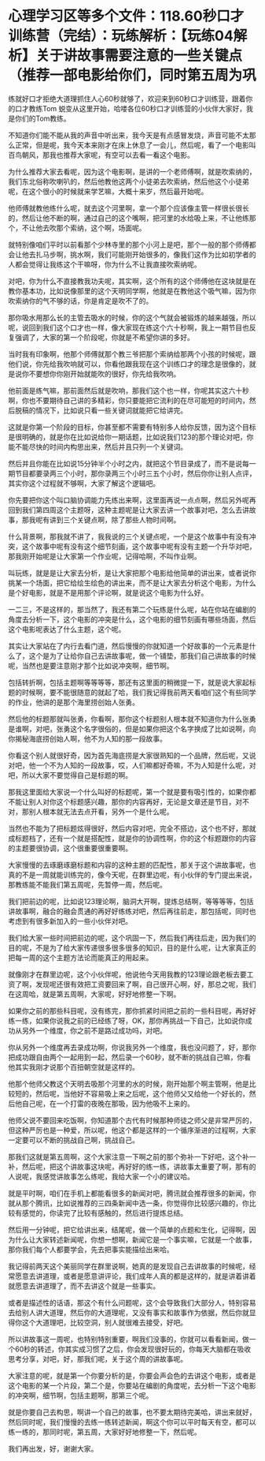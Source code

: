 # 心理学习区等多个文件：118.60秒口才训练营（完结）：玩练解析：【玩练04解析】关于讲故事需要注意的一些关键点（推荐一部电影给你们，同时第五周为巩

练就好口才拒绝大道理抓住人心60秒就够了，欢迎来到60秒口才训练营，跟着你的口才教练Tom 蜕变从这里开始，哈喽各位60秒口才训练营的小伙伴大家好，我是你们的Tom教练。

不知道你们能不能从我的声音中听出来，我今天是有点感冒发烧，声音可能不太那么正常，但是呢，我今天本来刚才在床上休息了一会儿，然后呢，看了一个电影叫百鸟朝风，那我也推荐大家呢，有空可以去看一看这个电影。

为什么推荐大家去看呢，因为这个电影啊，是讲的一个老师傅啊，就是吹索纳的，我们东北俗称吹喇叭的，然后他教他这两个小徒弟去吹索纳，然后他这个小徒弟呢，在这个很小的时候就来学艺嘛，大概十来岁，然后最开始呢。

他师傅就教他练什么呢，就去这个河里啊，拿一个那个应该像主管一样很长很长的，然后让他不断的啊，通过自己的这个嘴啊，把河里的水给吸上来，不让他练那个，不让他去吹那个索纳，这个啊，场面呢。

就特别像咱们平时以前看那个少林寺里的那个小河上是吧，那个一般的那个师傅都会让他去扎马步啊，挑水啊，我们可能刚开始很多的，像我们这作为比如初学者的人都会觉得让我练这个干嘛呀，你为什么不让我直接吹索纳呢。

对吧，你为什么不直接教我功夫呢，其实啊，这个所有的这个师傅他在这块就是在教你基本功，比如说像那里的这个天明同学啊，他就是在教他这个吸气嘛，因为你吹索纳你的气不够的话，你是肯定是吹不了的。

那你吸水用那么长的主管去吸水的时候，你的这个气就会被锻炼的越来越强，所以呢，说回到我们这个口才也一样，像大家现在练这个六十秒啊，我上一期节目也反复强调了，大家的第一个阶段呢，你就是不希望你讲的多好。

当时我有印象啊，他那个师傅就那个教三爷把那个索纳给那两个小孩的时候呢，跟他们说，你先给我吹响就可以，你看他跟我现在这个训练口才的理念是很像的，就是说你不要想你你刚开始就能吹的很好，你先给我吹响。

他前面是练气嘛，那前面然后就是吹响，那我们这个也一样，你呢其实这六十秒啊，你也不要期待自己讲的多精彩，你只要能把它流利的在尽可能短的时间内，然后脱稿的情况下，比如说只看一些关键词就能把它给讲完。

这就是你第一个阶段的目标，你甚至都不需要有特别多人给你反馈，因为这个目标是很明确的，就是你在比如说给你一期话题，比如说我们123的那个理论对吧，你能不能尽快的时间内构思出来，然后并且只列一个关键词。

然后并且你能在比如说15分钟半个小时之内，就把这个节目录成了，而不是说每一期节目都要录两三个小时，那你录两三个小时三五个小时，然后你你让别人点评，其实你这个过程就不够啊，大家了解这个逻辑吧。

你先要把你这个叫口脑协调能力先练出来啊，这里面再说一点点啊，然后另外呢再回到我们第四周这个主题呀，这种主题呢是让大家去讲一个故事对吧，怎么去讲故事，那我呢有讲到三个关键点啊，除了那些人物时间啊。

什么背景啊，那我就不讲了，我我说的三个关键点呢，一个是这个故事中有没有冲突，这个故事中呢有没有这个细节刻画，这个故事中呢有没有主题一个升华对吧，那我刚开始呢是让大家第一个作业呢，记得哈啊，不叫作业啊。

叫玩练，就是是让大家去分析，是让大家把那个电影给他简单的讲出来，或者说你挑某一个场面，把它给绘生绘色的讲出来，而不是让大家去分析这个电影，为什么是个好电影，就是不是用那个评论啊，就是说这个电影为什么好。

一二三，不是这样的，那当然了，我还有第二个玩练是什么呢，站在你站在编剧的角度去分析一下，这个电影的冲突是什么，这个电影的细节刻画有哪些场面，然后这个电影呢表达了什么主题，这个呢。

其实让大家站在了内行去看门道，然后慢慢的你就知道一个好故事的一个元素是什么了，这个是为了让给你自己去讲故事呢，做一个铺垫，那我们自己讲故事的时候呢，当然也是要注意刚才那个比如说冲突啊，细节啊。

包括转折啊，包括主题啊等等等等，那还有这里面的稍微提一下，就是说大家起标题的时候啊，要不能很随意的就起了哈，我们我记得我前两天看咱们这个有些同学的作业，他讲的是那个海里捞创始人张勇。

然后他的标题那就叫张勇，你看啊，那你这个标题别人根本就不知道你为什么张勇是谁啊，对吧，张勇这个名字很俗的，但是如果你把这个名字换成了比如说啊，向你揭秘海底捞创始人啊，他不为人知的那一段故事。

你看这个别人就很好奇，因为首先海底捞是大家很熟知的一个品牌，然后呢，又说对吧，他一个不为人知的一段故事，哎，人们嘛都好奇嘛，不为人知是什么呢，对吧，所以大家不要觉得自己是标题的啊。

那我这里面给大家说一个什么叫好的标题呢，第一个就是要有吸引性的，如果你都不能让别人对你这个标题感兴趣，那你的内容再好，无论是文章还是节目，对不对，那别人根本就无法去点开看，另外一个是什么呢。

当然也不能为了把标题炫得很好，然后内容对吧，完全不搭边，这个也不好，那就成标题档了，还有一个就是搭配性，就是你的协调性啊，你的这个标题跟你的内容的主题要很协调，这个很重要很重要啊。

大家慢慢的去琢磨琢磨标题和内容的这种主题的匹配性，那关于这个讲故事呢，也真的不是一周就能训练完的，像今天呢，在群里边呢，有小伙伴的专门提出来说，那教练能不能我们第五周呢，先暂停一周，然后呢。

我们把前边的呢，比如说123理论啊，脑洞大开啊，提炼总结啊，等等等等，包括讲故事啊，融合的融会贯通的再好好练练对吧，然后再往前走，那包括呢，同时也考虑到有很多新加入的一些小伙伴对吧。

我们给大家一些时间把前边的呢，这个巩固一下，然后我们再往后走，因为我们的目的呢，不是为了给大家传递很多很多很多的知识，目的是什么呢，让大家真正的把每一周的这个主题方法论而能真正的用起来。

就像刚才在群里边呢，这个小伙伴呢，他说他今天用我教的123理论跟老板去要工资了啊，发现呢还很有效把工资要回来了啊，自己很开心啊，好，那总之呢，我们在这周哈，就是第五周啊，大家呢，好好地修整一下啊。

如果你之前的那些科目呢，没有练完，那你抓紧时间把之前的一些科目呢，再好好练一练，如果你说我之前的已经练了呀，OK，那你再挑战一下自己，比如说你成功从另外一个维度，你之前不是路过成功吗，对吧。

你从另外一个维度再去录成功啊，你说我另外一个维度，我也没问题了，好，那你把成功跟自由两个一起用到一起，然后录一个60秒，就不断的挑战自己嘛，你看他其实我刚才说那个百扭朝空就是这样的。

他那个他师父教这个天明去吸那个河里的水的时候，刚开始那个啊主管啊，他是比较短的，然后呢，当他好不容易吸上来之后呢，这个他师父又给他一个好长的，然后他自己呢，在一个打雷的夜晚在那吸，因为他吸不上来的。

他师父说不要回来吃饭啊，你知道那个古代有时候那种师徒之师父是非常严厉的，但这种严厉也是一种爱，所以呢，他这个都是这样的一个循序渐进的过程啊，大家一定要可以不断的挑战自己啊，挑战自己。

那我们这就是第五周啊，这个大家注意一下啊之前的那个弥补一下好吧，这个补一补，然后呢，把这个讲故事这块呢，再好好的练一练，讲故事太重要了啊，那有的人说呢，我感觉讲故事怎么练呢，我给大家一个小的建议哈。

就是平时啊，咱们在手机上都能看很多的新闻对吧，腾讯就会推荐很多的新闻，你就从那个腾讯，比如说推荐的三四条新闻中选一条，你觉得你比较感兴趣的，你比较有感觉的，你读完了比较有感触的，然后进行提炼总结。

然后用一分钟呢，把它给讲出来，结尾呢，做一个简单的点题和生化，记得啊，因为什么让大家转述新闻呢，你想一想啊，新闻它是一个事实嘛，它就是一个故事，那你我们每个人都要学会，先去把事实能描绘出来哈。

我记得前两天这个美丽同学在群里说啊，她真的是发现自己去讲故事的时候呢，经常愿意去讲道理，或者是愿意讲评论，我们成年人真的都是这样的，就是讲着讲着就愿意去讲道理了，而不去讲这个就是一些事实。

或者是描述性的话语，那这个有什么问题呢，这个会导致我们大部分人，特别容易去给别人讲大道理，然后你的大道理呢，又没有事实和故事作为依据，然后你就显得你这个大道理吧，比较空洞，别人就很难去接受，好吧。

所以讲故事这一周呢，也特别特别重要，啊我们没事的，你就可以看看新闻，做一个60秒的转述，你其实成习惯了之后，你会发现很好玩的，你每天大脑都在吸收思考分享，对吧，好，那我们呢，关于这个周的讲故事呢。

大家注意的呢，就是第一个你要分析的是，你要会声会色的去讲这个电影，或者是这个电影的某一个片段，第二个是，你要站在编剧的角度呢，去分析一下这个电影的冲突啊，细节啊，包括主题啊，那第三个呢。

就是你要自己去构思，啊讲一个自己的故事，也不要太期待完美哈，讲出来就好，然后同时呢，我们慢慢的去练一练转述新闻，啊这个你可以平时每天有空，都可以练一练的，那同时呢，第五周，大家好好地修整一下，然后呢。

我们再出发，好，谢谢大家。